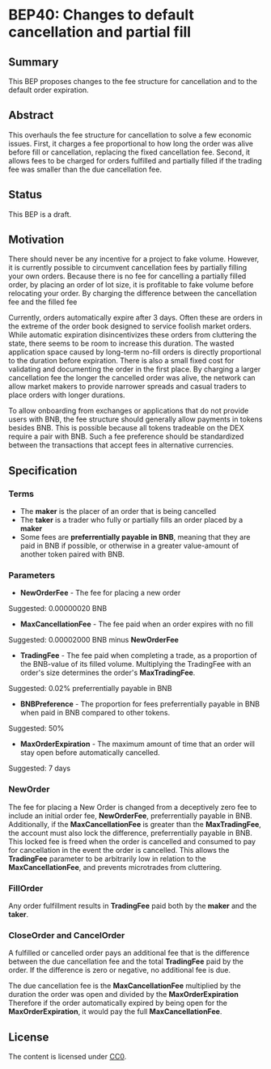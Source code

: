 # BEP40: Changes to default cancellation and partial fill

## Summary

This BEP proposes changes to the fee structure for cancellation and to the default order expiration.

## Abstract

This overhauls the fee structure for cancellation to solve a few economic issues.
First, it charges a fee proportional to how long the order was alive before fill or cancellation, replacing the fixed cancellation fee.
Second, it allows fees to be charged for orders fulfilled and partially filled if the trading fee was smaller than the due cancellation fee.

## Status

This BEP is a draft.

## Motivation

There should never be any incentive for a project to fake volume.
However, it is currently possible to circumvent cancellation fees by partially filling your own orders.
Because there is no fee for cancelling a partially filled order, by placing an order of lot size, it is profitable to fake volume before relocating your order.
By charging the difference between the cancellation fee and the filled fee

Currently, orders automatically expire after 3 days.
Often these are orders in the extreme of the order book designed to service foolish market orders.
While automatic expiration disincentivizes these orders from cluttering the state, there seems to be room to increase this duration.
The wasted application space caused by long-term no-fill orders is directly proportional to the duration before expiration.
There is also a small fixed cost for validating and documenting the order in the first place.
By charging a larger cancellation fee the longer the cancelled order was alive, the network can allow market makers to provide narrower spreads and casual traders to place orders with longer durations.

To allow onboarding from exchanges or applications that do not provide users with BNB, the fee structure should generally allow payments in tokens besides BNB.
This is possible because all tokens tradeable on the DEX require a pair with BNB.
Such a fee preference should be standardized between the transactions that accept fees in alternative currencies.

## Specification

### Terms
* The **maker** is the placer of an order that is being cancelled
* The **taker** is a trader who fully or partially fills an order placed by a **maker**
* Some fees are **preferrentially payable in BNB**, meaning that they are paid in BNB if possible, or otherwise in a greater value-amount of another token paired with BNB.

### Parameters
* **NewOrderFee** - The fee for placing a new order

Suggested: 0.00000020 BNB

* **MaxCancellationFee** - The fee paid when an order expires with no fill

Suggested: 0.00002000 BNB minus **NewOrderFee**

* **TradingFee** - The fee paid when completing a trade, as a proportion of the BNB-value of its filled volume.
Multiplying the TradingFee with an order's size determines the order's **MaxTradingFee**.

Suggested: 0.02% preferrentially payable in BNB

* **BNBPreference** - The proportion for fees preferrentially payable in BNB when paid in BNB compared to other tokens.

Suggested: 50%

* **MaxOrderExpiration** - The maximum amount of time that an order will stay open before automatically cancelled.

Suggested: 7 days

### NewOrder
The fee for placing a New Order is changed from a deceptively zero fee to include an initial order fee, **NewOrderFee**, preferrentially payable in BNB.
Additionally, if the **MaxCancellationFee** is greater than the **MaxTradingFee**, the account must also lock the difference, preferrentially payable in BNB.
This locked fee is freed when the order is cancelled and consumed to pay for cancellation in the event the order is cancelled.
This allows the **TradingFee** parameter to be arbitrarily low in relation to the **MaxCancellationFee**, and prevents microtrades from cluttering.

### FillOrder
Any order fulfillment results in **TradingFee** paid both by the **maker** and the **taker**.

### CloseOrder and CancelOrder
A fulfilled or cancelled order pays an additional fee that is the difference between the due cancellation fee and the total **TradingFee** paid by the order.
If the difference is zero or negative, no additional fee is due.

The due cancellation fee is the **MaxCancellationFee** multiplied by the duration the order was open and divided by the **MaxOrderExpiration** 
Therefore if the order automatically expired by being open for the **MaxOrderExpiration**, it would pay the full **MaxCancellationFee**.

## License

The content is licensed under [CC0](https://creativecommons.org/publicdomain/zero/1.0/).

